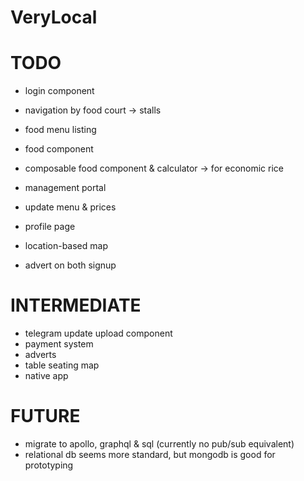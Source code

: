# VeryLocal

# TODO
- login component
- navigation by food court -> stalls
- food menu listing
- food component
- composable food component & calculator -> for economic rice

- management portal
- update menu & prices
- profile page

- location-based map

- advert on both signup

# INTERMEDIATE
- telegram update upload component
- payment system
- adverts
- table seating map
- native app

# FUTURE
- migrate to apollo, graphql & sql (currently no pub/sub equivalent)
- relational db seems more standard, but mongodb is good for prototyping
